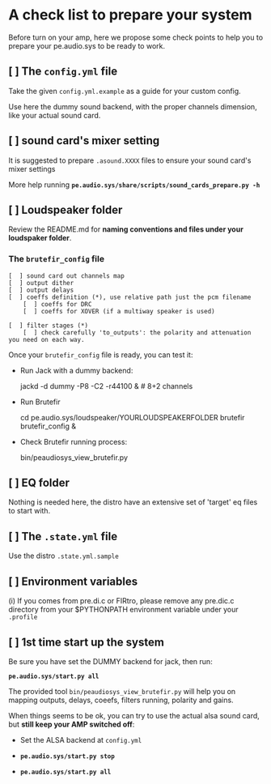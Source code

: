 # A check list to prepare your system 

Before turn on your amp, here we propose some check points to help you to prepare your pe.audio.sys to be ready to work.


## [  ] The `config.yml` file

Take the given `config.yml.example` as a guide for your custom config.

Use here the dummy sound backend, with the proper channels dimension, like your actual sound card.


## [  ] sound card's mixer setting

It is suggested to prepare `.asound.XXXX` files to ensure your sound card's mixer settings

More help running **`pe.audio.sys/share/scripts/sound_cards_prepare.py -h`**


## [  ] Loudspeaker folder

Review the README.md for **naming conventions and files under your loudspaker folder**.

### The `brutefir_config` file

    [  ] sound card out channels map
    [  ] output dither
    [  ] output delays
    [  ] coeffs definition (*), use relative path just the pcm filename
        [  ] coeffs for DRC
        [  ] coeffs for XOVER (if a multiway speaker is used)

    [  ] filter stages (*)
        [  ] check carefully 'to_outputs': the polarity and attenuation you need on each way.


Once your `brutefir_config` file is ready, you can test it:


- Run Jack with a dummy backend:

    jackd -d dummy -P8 -C2 -r44100 &  # 8+2 channels

- Run Brutefir
    
    cd pe.audio.sys/loudspeaker/YOURLOUDSPEAKERFOLDER
    brutefir brutefir_config &

- Check Brutefir running process:

    bin/peaudiosys_view_brutefir.py



## [  ] EQ folder

Nothing is needed here, the distro have an extensive set of 'target' eq files to start with.


## [  ] The `.state.yml` file

Use the distro `.state.yml.sample`
     

## [  ] Environment variables

(i) If you comes from pre.di.c or FIRtro, please remove any pre.dic.c directory from your $PYTHONPATH environment variable under your `.profile`


## [ ] 1st time start up the system

Be sure you have set the DUMMY backend for jack, then run:

  **`pe.audio.sys/start.py all`**

The provided tool `bin/peaudiosys_view_brutefir.py` will help you on mapping outputs, delays, coeefs, filters running, polarity and gains.

When things seems to be ok, you can try to use the actual alsa sound card, but **still keep your AMP switched off**:

- Set the ALSA backend at `config.yml`

- **`pe.audio.sys/start.py stop`**

- **`pe.audio.sys/start.py all`**


